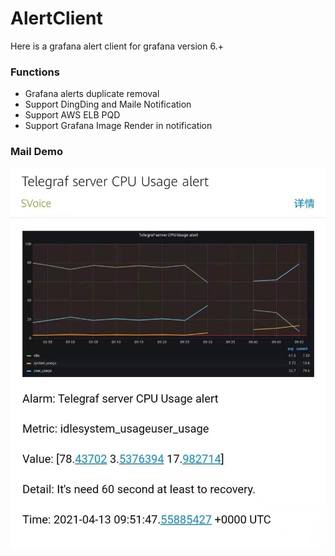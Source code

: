 # AlertClient
Here is a grafana alert client for grafana version 6.+

### Functions
* Grafana alerts duplicate removal
* Support DingDing and Maile Notification
* Support AWS ELB PQD 
* Support Grafana Image Render in notification

### Mail Demo
![demo](https://github.com/Bamboer/AlertClient/blob/main/img/demo.jpeg "demo")  
